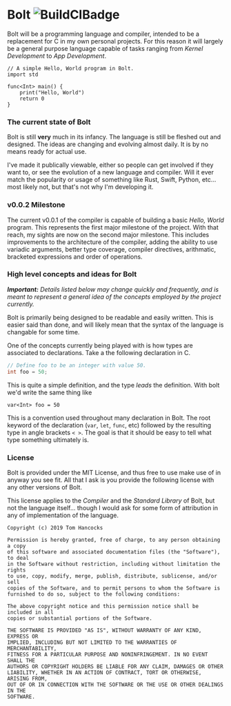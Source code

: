 # Bolt ![BuildCIBadge](https://travis-ci.org/tjhancocks/Bolt.svg?branch=develop)

Bolt will be a programming language and compiler, intended to be a replacement for C in my own personal projects. For this reason it will largely be a general purpose language capable of tasks ranging from _Kernel Development_ to _App Development_.

```bolt
// A simple Hello, World program in Bolt.
import std

func<Int> main() {
	print("Hello, World")
	return 0
}
```

### The current state of Bolt
Bolt is still **very** much in its infancy. The language is still be fleshed out and designed. The ideas are changing and evolving almost daily. It is by no means ready for actual use.

I've made it publically viewable, either so people can get involved if they want to, or see the evolution of a new language and compiler. Will it ever match the popularity or usage of something like Rust, Swift, Python, etc... most likely not, but that's not why I'm developing it.

### v0.0.2 Milestone
The current v0.0.1 of the compiler is capable of building a basic _Hello, World_ program. This represents the first major milestone of the project. With that reach, my sights are now on the second major milestone. This includes improvements to the architecture of the compiler, adding the ability to use variadic arguments, better type coverage, compiler directives, arithmatic, bracketed expressions and order of operations.

### High level concepts and ideas for Bolt
_**Important:** Details listed below may change quickly and frequently, and is meant to represent a general idea of the concepts employed by the project currently._

Bolt is primarily being designed to be readable and easily written. This is easier said than done, and will likely mean that the syntax of the language is changable for some time.

One of the concepts currently being played with is how types are associated to declarations. Take a the following declaration in C.

```c
// Define foo to be an integer with value 50.
int foo = 50;
```

This is quite a simple definition, and the type _leads_ the definition. With bolt we'd write the same thing like

```bolt
var<Int> foo = 50
```

This is a convention used throughout many declaration in Bolt. The root keyword of the declaration (`var`, `let`, `func`, etc) followed by the resulting type in angle brackets `< >`. The goal is that it should be easy to tell what type something ultimately is.

### License
Bolt is provided under the MIT License, and thus free to use make use of in anyway you see fit. All that I ask is you provide the following license with any other versions of Bolt.

This license applies to the _Compiler_ and the _Standard Library_ of Bolt, but not the language itself... though I would ask for some form of attribution in any of implementation of the language.

```
Copyright (c) 2019 Tom Hancocks

Permission is hereby granted, free of charge, to any person obtaining a copy
of this software and associated documentation files (the "Software"), to deal
in the Software without restriction, including without limitation the rights
to use, copy, modify, merge, publish, distribute, sublicense, and/or sell
copies of the Software, and to permit persons to whom the Software is
furnished to do so, subject to the following conditions:

The above copyright notice and this permission notice shall be included in all
copies or substantial portions of the Software.

THE SOFTWARE IS PROVIDED "AS IS", WITHOUT WARRANTY OF ANY KIND, EXPRESS OR
IMPLIED, INCLUDING BUT NOT LIMITED TO THE WARRANTIES OF MERCHANTABILITY,
FITNESS FOR A PARTICULAR PURPOSE AND NONINFRINGEMENT. IN NO EVENT SHALL THE
AUTHORS OR COPYRIGHT HOLDERS BE LIABLE FOR ANY CLAIM, DAMAGES OR OTHER
LIABILITY, WHETHER IN AN ACTION OF CONTRACT, TORT OR OTHERWISE, ARISING FROM,
OUT OF OR IN CONNECTION WITH THE SOFTWARE OR THE USE OR OTHER DEALINGS IN THE
SOFTWARE.
```
